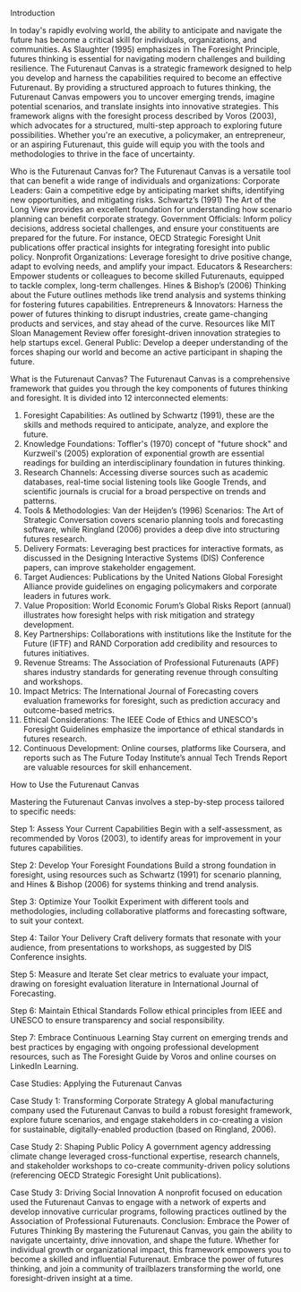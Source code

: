 Introduction

In today's rapidly evolving world, the ability to anticipate and navigate the future has become a critical skill for individuals, organizations, and communities. As Slaughter (1995) emphasizes in The Foresight Principle, futures thinking is essential for navigating modern challenges and building resilience. The Futurenaut Canvas is a strategic framework designed to help you develop and harness the capabilities required to become an effective Futurenaut.
By providing a structured approach to futures thinking, the Futurenaut Canvas empowers you to uncover emerging trends, imagine potential scenarios, and translate insights into innovative strategies. This framework aligns with the foresight process described by Voros (2003), which advocates for a structured, multi-step approach to exploring future possibilities. Whether you're an executive, a policymaker, an entrepreneur, or an aspiring Futurenaut, this guide will equip you with the tools and methodologies to thrive in the face of uncertainty.

Who is the Futurenaut Canvas for?
The Futurenaut Canvas is a versatile tool that can benefit a wide range of individuals and organizations:
Corporate Leaders: Gain a competitive edge by anticipating market shifts, identifying new opportunities, and mitigating risks. Schwartz’s (1991) The Art of the Long View provides an excellent foundation for understanding how scenario planning can benefit corporate strategy.
Government Officials: Inform policy decisions, address societal challenges, and ensure your constituents are prepared for the future. For instance, OECD Strategic Foresight Unit publications offer practical insights for integrating foresight into public policy.
Nonprofit Organizations: Leverage foresight to drive positive change, adapt to evolving needs, and amplify your impact.
Educators & Researchers: Empower students or colleagues to become skilled Futurenauts, equipped to tackle complex, long-term challenges. Hines & Bishop’s (2006) Thinking about the Future outlines methods like trend analysis and systems thinking for fostering futures capabilities.
Entrepreneurs & Innovators: Harness the power of futures thinking to disrupt industries, create game-changing products and services, and stay ahead of the curve. Resources like MIT Sloan Management Review offer foresight-driven innovation strategies to help startups excel.
General Public: Develop a deeper understanding of the forces shaping our world and become an active participant in shaping the future.

What is the Futurenaut Canvas?
The Futurenaut Canvas is a comprehensive framework that guides you through the key components of futures thinking and foresight. It is divided into 12 interconnected elements:
1. Foresight Capabilities: As outlined by Schwartz (1991), these are the skills and methods required to anticipate, analyze, and explore the future.
2. Knowledge Foundations: Toffler's (1970) concept of "future shock" and Kurzweil's (2005) exploration of exponential growth are essential readings for building an interdisciplinary foundation in futures thinking.
3. Research Channels: Accessing diverse sources such as academic databases, real-time social listening tools like Google Trends, and scientific journals is crucial for a broad perspective on trends and patterns.
4. Tools & Methodologies: Van der Heijden’s (1996) Scenarios: The Art of Strategic Conversation covers scenario planning tools and forecasting software, while Ringland (2006) provides a deep dive into structuring futures research.
5. Delivery Formats: Leveraging best practices for interactive formats, as discussed in the Designing Interactive Systems (DIS) Conference papers, can improve stakeholder engagement.
6. Target Audiences: Publications by the United Nations Global Foresight Alliance provide guidelines on engaging policymakers and corporate leaders in futures work.
7. Value Proposition: World Economic Forum’s Global Risks Report (annual) illustrates how foresight helps with risk mitigation and strategy development.
8. Key Partnerships: Collaborations with institutions like the Institute for the Future (IFTF) and RAND Corporation add credibility and resources to futures initiatives.
9. Revenue Streams: The Association of Professional Futurenauts (APF) shares industry standards for generating revenue through consulting and workshops.
10. Impact Metrics: The International Journal of Forecasting covers evaluation frameworks for foresight, such as prediction accuracy and outcome-based metrics.
11. Ethical Considerations: The IEEE Code of Ethics and UNESCO's Foresight Guidelines emphasize the importance of ethical standards in futures research.
12. Continuous Development: Online courses, platforms like Coursera, and reports such as The Future Today Institute’s annual Tech Trends Report are valuable resources for skill enhancement.

How to Use the Futurenaut Canvas

Mastering the Futurenaut Canvas involves a step-by-step process tailored to specific needs:

Step 1: Assess Your Current Capabilities
Begin with a self-assessment, as recommended by Voros (2003), to identify areas for improvement in your futures capabilities.

Step 2: Develop Your Foresight Foundations
Build a strong foundation in foresight, using resources such as Schwartz (1991) for scenario planning, and Hines & Bishop (2006) for systems thinking and trend analysis.

Step 3: Optimize Your Toolkit
Experiment with different tools and methodologies, including collaborative platforms and forecasting software, to suit your context.

Step 4: Tailor Your Delivery
Craft delivery formats that resonate with your audience, from presentations to workshops, as suggested by DIS Conference insights.

Step 5: Measure and Iterate
Set clear metrics to evaluate your impact, drawing on foresight evaluation literature in International Journal of Forecasting.

Step 6: Maintain Ethical Standards
Follow ethical principles from IEEE and UNESCO to ensure transparency and social responsibility.

Step 7: Embrace Continuous Learning
Stay current on emerging trends and best practices by engaging with ongoing professional development resources, such as The Foresight Guide by Voros and online courses on LinkedIn Learning.


Case Studies: Applying the Futurenaut Canvas


Case Study 1: Transforming Corporate Strategy
A global manufacturing company used the Futurenaut Canvas to build a robust foresight framework, explore future scenarios, and engage stakeholders in co-creating a vision for sustainable, digitally-enabled production (based on Ringland, 2006).

Case Study 2: Shaping Public Policy
A government agency addressing climate change leveraged cross-functional expertise, research channels, and stakeholder workshops to co-create community-driven policy solutions (referencing OECD Strategic Foresight Unit publications).

Case Study 3: Driving Social Innovation
A nonprofit focused on education used the Futurenaut Canvas to engage with a network of experts and develop innovative curricular programs, following practices outlined by the Association of Professional Futurenauts.
Conclusion: Embrace the Power of Futures Thinking
By mastering the Futurenaut Canvas, you gain the ability to navigate uncertainty, drive innovation, and shape the future. Whether for individual growth or organizational impact, this framework empowers you to become a skilled and influential Futurenaut. Embrace the power of futures thinking, and join a community of trailblazers transforming the world, one foresight-driven insight at a time.




